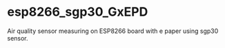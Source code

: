 # esp8266_sgp30_GxEPD
Air quality sensor measuring on ESP8266 board with e paper using sgp30 sensor.
